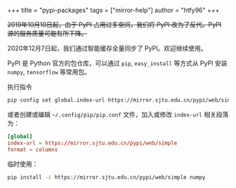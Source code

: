 +++
title = "pypi-packages"
tags = ["mirror-help"]
author = "htfy96"
+++

<del>2019年10月10日起，由于 PyPI 占用过多空间，我们将 PyPI 改为了反代。PyPI 源的服务质量可能有所下降。</del>

2020年12月7日起，我们通过智能缓存全量同步了 PyPI。欢迎继续使用。

PyPI 是 Python 官方的包仓库，可以通过 `pip`, `easy_install` 等方式从 PyPI 安装 `numpy`, `tensorflow` 等常用包。

执行指令

```bash
pip config set global.index-url https://mirror.sjtu.edu.cn/pypi/web/simple
```

或者创建或编辑 `~/.config/pip/pip.conf` 文件，加入或修改 `index-url` 相关段落为：

```conf
[global]
index-url = https://mirror.sjtu.edu.cn/pypi/web/simple
format = columns
```

临时使用：

```bash
pip install -i https://mirror.sjtu.edu.cn/pypi/web/simple numpy
```
